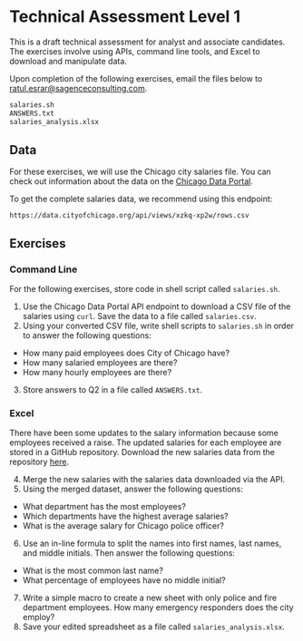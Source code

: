 # Technical Assessment Level 1
This is a draft technical assessment for analyst and associate candidates.
The exercises involve using APIs, command line tools, and Excel to download and manipulate data.

Upon completion of the following exercises, email the files below to [ratul.esrar@sagenceconsulting.com](mailto:ratul.esrar@sagenceconsulting.com).
```bash
salaries.sh
ANSWERS.txt
salaries_analysis.xlsx
```

## Data

For these exercises, we will use the Chicago city salaries file.
You can check out information about the data on the [Chicago Data Portal](https://data.cityofchicago.org/Administration-Finance/Current-Employee-Names-Salaries-and-Position-Title/xzkq-xp2w).

To get the complete salaries data, we recommend using this endpoint:
```
https://data.cityofchicago.org/api/views/xzkq-xp2w/rows.csv
```

## Exercises

### Command Line
For the following exercises, store code in shell script called `salaries.sh`.
1. Use the Chicago Data Portal API endpoint to download a CSV file of the salaries using `curl`. Save the data to a file called `salaries.csv`.
2. Using your converted CSV file, write shell scripts to `salaries.sh` in order to answer the following questions:
  * How many paid employees does City of Chicago have?
  * How many salaried employees are there?
  * How many hourly employees are there?
3. Store answers to Q2 in a file called `ANSWERS.txt`.

### Excel
There have been some updates to the salary information because some employees received a raise. The updated salaries for each employee are stored in a GitHub repository. Download the new salaries data from the repository [here](https://github.com/ratulesrar3/assessment_level_one).

4. Merge the new salaries with the salaries data downloaded via the API.
5. Using the merged dataset, answer the following questions:
  * What department has the most employees?
  * Which departments have the highest average salaries?
  * What is the average salary for Chicago police officer?
6. Use an in-line formula to split the names into first names, last names, and middle initials. Then answer the following questions:
  * What is the most common last name?
  * What percentage of employees have no middle initial?
7. Write a simple macro to create a new sheet with only police and fire department employees. How many emergency responders does the city employ?
8. Save your edited spreadsheet as a file called `salaries_analysis.xlsx`.
